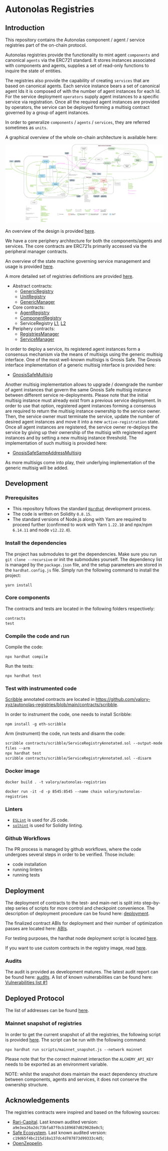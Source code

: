 # Autonolas Registries

## Introduction

This repository contains the Autonolas component / agent / service registries part of the on-chain protocol.

Autonolas registries provide the functionality to mint agent `components` and canonical `agents` via the ERC721 standard.
It stores instances associated with components and agents, supplies a set of read-only functions to inquire the state
of entities.

The registries also provide the capability of creating `services` that are based on canonical agents. Each service
instance bears a set of canonical agent Ids it is composed of with the number of agent instances for each Id. For the
service deployment `operators` supply agent instances to a specific service via registration. Once all the required
agent instances are provided by operators, the service can be deployed forming a multisig contract governed by
a group of agent instances.

In order to generalize `components` / `agents` / `services`, they are referred sometimes as `units`.

A graphical overview of the whole on-chain architecture is available here:

![architecture](https://github.com/valory-xyz/autonolas-registries/blob/main/docs/On-chain_architecture_v3.drawio.png?raw=true)

An overview of the design is provided [here](https://github.com/valory-xyz/autonolas-registries/blob/main/docs/AgentServicesFunctionality.pdf?raw=true).

We have a core periphery architecture for both the components/agents and services. The core contracts are ERC721s primarily accessed via the peripheral manager contracts.

An overview of the state machine governing service management and usage is provided [here](https://github.com/valory-xyz/autonolas-registries/blob/main/docs/FSM.md).

A more detailed set of registries definitions are provided [here](https://github.com/valory-xyz/autonolas-registries/blob/main/docs/definitions.md).

- Abstract contracts:
  - [GenericRegistry](https://github.com/valory-xyz/autonolas-registries/blob/main/contracts/GenericRegistry.sol)
  - [UnitRegistry](https://github.com/valory-xyz/autonolas-registries/blob/main/contracts/UnitRegistry.sol)
  - [GenericManager](https://github.com/valory-xyz/autonolas-registries/blob/main/contracts/GenericManager.sol)
- Core contracts:
  - [AgentRegistry](https://github.com/valory-xyz/autonolas-registries/blob/main/contracts/AgentRegistry.sol)
  - [ComponentRegistry](https://github.com/valory-xyz/autonolas-registries/blob/main/contracts/ComponentRegistry.sol)
  - ServiceRegistry [L1](https://github.com/valory-xyz/autonolas-registries/blob/main/contracts/ServiceRegistry.sol),
    [L2](https://github.com/valory-xyz/autonolas-registries/blob/main/contracts/ServiceRegistry2.sol)
- Periphery contracts:
  - [RegistriesManager](https://github.com/valory-xyz/autonolas-registries/blob/main/contracts/RegistriesManager.sol)
  - [ServiceManager](https://github.com/valory-xyz/autonolas-registries/blob/main/contracts/ServiceManager.sol)

In order to deploy a service, its registered agent instances form a consensus mechanism via the means of multisigs using the generic multisig interface.
One of the most well-known multisigs is Gnosis Safe. The Gnosis interface implementation of a generic multisig interface is provided here:
- [GnosisSafeMultisig](https://github.com/valory-xyz/autonolas-registries/blob/main/contracts/multisigs/GnosisSafeMultisig.sol)

Another multisig implementation allows to upgrade / downgrade the number of agent instances that govern the same Gnosis Safe multisig instance between different service re-deployments.
Please note that the initial multisig instance must already exist from a previous service deployment.
In order to use that option, registered agent instances forming a consensus are required to return the multisig instance ownership to the service owner.
Then, the service owner must terminate the service, update the number of desired agent instances and move it into a new `active-registration` state.
Once all agent instances are registered, the service owner re-deploys the service by giving up their ownership of the multisig with registered agent instances and by setting a new multisig instance threshold.
The implementation of such multisig is provided here:
- [GnosisSafeSameAddressMultisig](https://github.com/valory-xyz/autonolas-registries/blob/main/contracts/multisigs/GnosisSafeSameAddressMultisig.sol)

As more multisigs come into play, their underlying implementation of the generic multisig will be added.

## Development

### Prerequisites
- This repository follows the standard [`Hardhat`](https://hardhat.org/tutorial/) development process.
- The code is written on Solidity `0.8.15`.
- The standard versions of Node.js along with Yarn are required to proceed further (confirmed to work with Yarn `1.22.10` and npx/npm `6.14.11` and node `v12.22.0`).

### Install the dependencies
The project has submodules to get the dependencies. Make sure you run `git clone --recursive` or init the submodules yourself.
The dependency list is managed by the `package.json` file,
and the setup parameters are stored in the `hardhat.config.js` file.
Simply run the following command to install the project:
```
yarn install
```

### Core components
The contracts and tests are located in the following folders respectively:
```
contracts
test
```

### Compile the code and run
Compile the code:
```
npx hardhat compile
```
Run the tests:
```
npx hardhat test
```

### Test with instrumented code
[Scribble](https://docs.scribble.codes/) annotated contracts are located in https://github.com/valory-xyz/autonolas-registries/blob/main/contracts/scribble.

In order to instrument the code, one needs to install Scribble:
```
npm install -g eth-scribble
```
Arm (instrument) the code, run tests and disarm the code:
```
scribble contracts/scribble/ServiceRegistryAnnotated.sol --output-mode files --arm
npx hardhat test
scribble contracts/scribble/ServiceRegistryAnnotated.sol --disarm
```

### Docker image

```
docker build . -t valory/autonolas-registries
```

```
docker run -it -d -p 8545:8545 --name chain valory/autonolas-registries
```

### Linters
- [`ESLint`](https://eslint.org) is used for JS code.
- [`solhint`](https://github.com/protofire/solhint) is used for Solidity linting.


### Github Workflows
The PR process is managed by github workflows, where the code undergoes
several steps in order to be verified. Those include:
- code installation
- running linters
- running tests

## Deployment
The deployment of contracts to the test- and main-net is split into step-by-step series of scripts for more control and checkpoint convenience.
The description of deployment procedure can be found here: [deployment](https://github.com/valory-xyz/autonolas-registries/blob/main/scripts/deployment).

The finalized contract ABIs for deployment and their number of optimization passes are located here: [ABIs](https://github.com/valory-xyz/autonolas-registries/blob/main/abis).

For testing purposes, the hardhat node deployment script is located [here](https://github.com/valory-xyz/autonolas-registries/blob/main/deploy).

If you want to use custom contracts in the registry image, read [here](https://github.com/valory-xyz/autonolas-registries/blob/main/docs/running_with_custom_contracts.md).

### Audits
The audit is provided as development matures. The latest audit report can be found here: [audits](https://github.com/valory-xyz/autonolas-registries/blob/main/audits).
A list of known vulnerabilities can be found here: [Vulnerabilities list #1](https://github.com/valory-xyz/autonolas-registries/blob/main/docs/Vulnerabilities_list%231.pdf)

## Deployed Protocol
The list of addresses can be found [here](https://github.com/valory-xyz/autonolas-registries/blob/main/docs/mainnet_addresses.json).

### Mainnet snapshot of registries
In order to get the current snapshot of all the registries, the following script is provided [here](https://github.com/valory-xyz/autonolas-registries/blob/main/scripts/mainnet_snapshot.js).
The script can be run with the following command:
```
npx hardhat run scripts/mainnet_snapshot.js --network mainnet
```
Please note that for the correct mainnet interaction the `ALCHEMY_API_KEY` needs to be exported as an environment variable.

NOTE: whilst the snapshot does maintain the exact dependency structure between components, agents and services, it does not conserve the ownership structure.

## Acknowledgements
The registries contracts were inspired and based on the following sources:
- [Rari-Capital](https://github.com/Rari-Capital/solmate). Last known audited version: `a9e3ea26a2dc73bfa87f0cb189687d029028e0c5`;
- [Safe Ecosystem](https://github.com/safe-global/safe-contracts). Last known audited version: `c19d65f4bc215d18a137dc4d787873d99333c4d5`;
- [OpenZeppelin](https://github.com/OpenZeppelin/openzeppelin-contracts).
